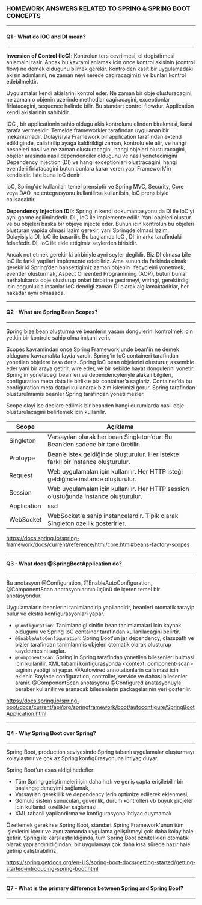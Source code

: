 ### HOMEWORK ANSWERS RELATED TO SPRING & SPRING BOOT CONCEPTS 

---

#### Q1 - What do IOC and DI mean?

---

**Inversion of Control (IoC)**: 
Kontrolun ters cevrilmesi, el degistirmesi anlamaini tasir. 
Ancak bu kavrami anlamak icin once kontrol akisinin (control flow) ne demek oldugunu bilmek gerekir. 
Kontrolden kasit bir uygulamadaki akisin adimlarini, ne zaman neyi nerede cagiracagimizi ve bunlari kontrol edebilmektir.

Uygulamalar kendi akislarini kontrol eder. Ne zaman bir obje olusturacagini, ne zaman o objenin uzerinde methodlar cagiracagini, exceptionlar firlatacagini, sequence halinde bilir. 
Bu standart control flowdur. Application kendi akislarinin sahibidir.

IOC , bir applicationin sahip oldugu akis kontrolunu elinden birakmasi, karsi tarafa vermesidir. 
Temelde frameworkler tarafindan uygulanan bir mekanizmadir.
Dolayisiyla Framework bir application tarafindan extend edildiginde, calistirilip ayaga kaldirildigi zaman, kontrolu ele alir, ve hangi nesneleri nasil ve ne zaman olusturacagini,
hangi objeleri olusturacagini, objeler arasinda nasil dependenciler oldugunu ve nasil yonetecinigini Dependency Injection (DI) ve hangi exceptionlari olustracagini, 
hangi eventleri firlatacagini butun bunlara karar veren yapi Framework'in kendisidir. 
Iste buna IoC denir .

IoC, Spring'de kullanilan temel prensiptir ve Spring MVC, Security, Core veya DAO, ne entegrasyonu kullanilirsa kullanilsin, IoC prensibiyle calisacaktir.

**Dependency Injection (DI)**: Spring’in kendi dokumantasyonu da DI ile IoC’yi ayni gorme egilimindedir. DI , IoC ile implemente edilir.
Yani objeleri olustur ve bu objeleri baska bir objeye injecte eder. 
Bunun icin kontrolun bu objeleri olusturan yapida olmasi lazim gerekir, yani Springde olmasi lazim. 
Dolayisiyla DI, IoC ile basarilir. Bu baglamda IoC , DI‘ in arka tarafindaki felsefedir. DI, IoC ile elde ettigimiz seylerden birisidir.

Ancak not etmek gerekir ki birbiriyle ayni seyler degildir. Biz DI olmasa bile IoC ile farkli yapilari implemente edebiliriz. 
Ama sunun da farkinda olmak gerekir ki Spring’den bahsettigimiz zaman objenin lifecycleini yonetmek, eventler olusturmak, 
Aspect Orieented Programming (AOP), butun bunlar herhalukarda obje olusturup onlari birbirine gecirmeyi,
wiringi, gerektirdigi icin cogunlukla insanlar IoC dendigi zaman DI olarak algilamaktadirlar, her nakadar ayni olmasada.

---

#### Q2 - What are Spring Bean Scopes?

---
Spring bize bean oluşturma ve beanlerin yasam dongulerini kontrolmek icin yetkin bir kontrole sahip olma imkani verir. 

Scopes kavramindan once Spring Framework'unde bean'in ne demek oldugunu kavramakta fayda vardir. 
Spring’in IoC containeri tarafindan yonetilen objelere `bean` deriz. 
Spring IoC bean objelerini olusturur, assemble eder yani bir araya getirir, wire eder, ve bir sekilde hayat dongulerini yonetir. 
Spring’in yonetecegi bean’leri ve dependencyleriyle alakali bilgileri, configuration meta data ile birlikte biz container’a saglariz. 
Container’da bu configuration meta datayi kullanarak bizim islerimizi gorur. 
Spring tarafindan olusturulmamis beanler Spring tarafindan yonetilmezler.

Scope olayi ise declare edilmis bir beanden hangi durumlarda nasil obje olusturulacagini belirlemek icin kullanilir. 

| Scope | Açıklama                                                                             |
|----|--------------------------------------------------------------------------------------|
| Singleton | Varsayılan olarak her bean Singleton’dur. Bu Bean’den sadece bir tane üretilir.      |
| Protoype | Bean’e istek geldiğinde oluşturulur. Her istekte farklı bir instance oluşturulur.    |
| Request | Web uygulamaları için kullanılır. Her HTTP isteği geldiğinde instance oluşturulur.   | 
| Session | Web uygulamaları için kullanılır. Her HTTP session oluştuğunda instance oluşturulur. |
| Application | ssd |
| WebSocket | WebSocket'e sahip instancelardir. Tipik olarak Singleton ozellik gosterirler.        |

https://docs.spring.io/spring-framework/docs/current/reference/html/core.html#beans-factory-scopes

---

#### Q3 - What does @SpringBootApplication do?

----

Bu anotasyon @Configuration,  @EnableAutoConfiguration, @ComponentScan  anotasyonlarının üçünü de içeren temel bir anotasyondur.

Uygulamalarin beanlerini tanimlandirip yapilandirir, beanleri otomatik tarayip bulur ve ekstra konfigurasyonlari yapar.

 - `@Configuration`: Tanimlandigi sinifin bean tanimlamalari icin kaynak oldugunu ve Spring IoC container tarafindan kullanilacagini belirtir.
 - `@EnableAutoConfiguration`: Spring Boot'un jar dependency, classpath ve bizler tarafindan tanimlanmis objeleri otomatik olarak olusturup kaydetmesini saglar.
 - `@ComponentScan`: Spring'in Spring tarafindan yonetilen bilesenleri bulmasi icin kullanilir.
XML tabanli konfigurasyonda <context: component-scan> taginin yaptigi isi yapar. @Autowired annotationlarin calismasi icin eklenir. Boylece configuration, controller, service ve dahasi bilesenler aranir. 
@ComponentScan anotasyonu @Configured anatasyonuyla beraber kullanilir ve aranacak bilesenlerin packagelarinin yeri gosterilir.


https://docs.spring.io/spring-boot/docs/current/api/org/springframework/boot/autoconfigure/SpringBootApplication.html

----

#### Q4 - Why Spring Boot over Spring?

----

Spring Boot, production seviyesinde Spring tabanlı uygulamalar oluşturmayı kolaylaştırır ve çok az Spring konfigürasyonuna ihtiyaç duyar.

Spring Boot'un esas aldigi hedefler:

- Tüm Spring geliştirmeleri için daha hızlı ve geniş çapta erişilebilir bir başlangıç deneyimi sağlamak,
- Varsayılan gereklilik ve dependency'lerin optimize edilerek eklenmesi, 
- Gömülü sistem sunucuları, guvenlik, durum kontrolleri vb buyuk projeler icin kullanisli ozellikler saglamasi
- XML tabanli yapilandirma ve konfigurasyona ihtiyac duymamak 

Özetlemek gerekirse Spring Boot, standart Spring Framework'unun tüm işlevlerini içerir ve aynı zamanda uygulama geliştirmeyi çok daha kolay hale getirir. 
Spring ile karşılaştırıldığında, tüm Spring Boot öznitelikleri otomatik olarak yapılandırıldığından, bir uygulamayı çok daha kısa sürede hazır hale getirip çalıştırabiliriz.

https://spring.getdocs.org/en-US/spring-boot-docs/getting-started/getting-started-introducing-spring-boot.html

----

#### Q7 - What is the primary difference between Spring and Spring Boot?

----


